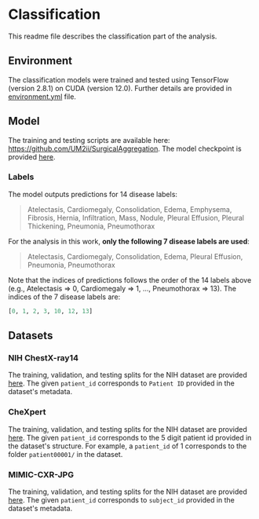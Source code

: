 # Classification

This readme file describes the classification part of the analysis.

## Environment

The classification models were trained and tested using TensorFlow (version 2.8.1) on CUDA (version 12.0). Further details are provided in [environment.yml](environment.yml) file.

## Model

The training and testing scripts are available here: https://github.com/UM2ii/SurgicalAggregation. The model checkpoint is provided [here](./checkpoint/best_metric_model_nih_224.hdf5). 

### Labels

The model outputs predictions for 14 disease labels:

> Atelectasis, Cardiomegaly, Consolidation, Edema, Emphysema, Fibrosis, Hernia, Infiltration, Mass, Nodule, Pleural Effusion, Pleural Thickening, Pneumonia, Pneumothorax 

For the analysis in this work, **only the following 7 disease labels are used**:

> Atelectasis, Cardiomegaly, Consolidation, Edema, Pleural Effusion, Pneumonia, Pneumothorax

Note that the indices of predictions follows the order of the 14 labels above (e.g., Atelectasis => 0, Cardiomegaly => 1, ..., Pneumothorax => 13). The indices of the 7 disease labels are: 

```python
[0, 1, 2, 3, 10, 12, 13]
```

## Datasets

### NIH ChestX-ray14 

The training, validation, and testing splits for the NIH dataset are provided [here](./datasets/NIH/). The given `patient_id` corresponds to `Patient ID` provided in the dataset's metadata.

### CheXpert

The training, validation, and testing splits for the NIH dataset are provided [here](./datasets/CheXpert/). The given `patient_id` corresponds to the 5 digit patient id provided in the dataset's structure. For example, a `patient_id` of 1 corresponds to the folder `patient00001/` in the dataset.

### MIMIC-CXR-JPG

The training, validation, and testing splits for the NIH dataset are provided [here](./datasets/MIMIC/). The given `patient_id` corresponds to `subject_id` provided in the dataset's metadata.